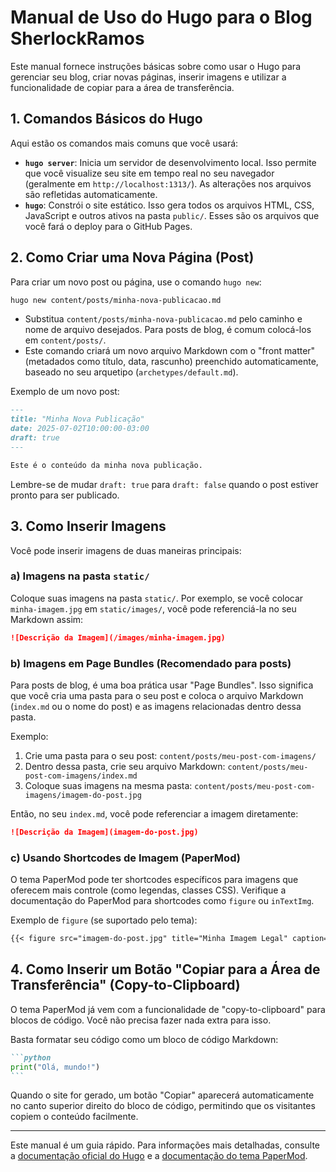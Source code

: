 # Manual de Uso do Hugo para o Blog SherlockRamos

Este manual fornece instruções básicas sobre como usar o Hugo para gerenciar seu blog, criar novas páginas, inserir imagens e utilizar a funcionalidade de copiar para a área de transferência.

## 1. Comandos Básicos do Hugo

Aqui estão os comandos mais comuns que você usará:

-   **`hugo server`**: Inicia um servidor de desenvolvimento local. Isso permite que você visualize seu site em tempo real no seu navegador (geralmente em `http://localhost:1313/`). As alterações nos arquivos são refletidas automaticamente.
-   **`hugo`**: Constrói o site estático. Isso gera todos os arquivos HTML, CSS, JavaScript e outros ativos na pasta `public/`. Esses são os arquivos que você fará o deploy para o GitHub Pages.

## 2. Como Criar uma Nova Página (Post)

Para criar um novo post ou página, use o comando `hugo new`:

```bash
hugo new content/posts/minha-nova-publicacao.md
```

-   Substitua `content/posts/minha-nova-publicacao.md` pelo caminho e nome de arquivo desejados. Para posts de blog, é comum colocá-los em `content/posts/`.
-   Este comando criará um novo arquivo Markdown com o "front matter" (metadados como título, data, rascunho) preenchido automaticamente, baseado no seu arquetipo (`archetypes/default.md`).

Exemplo de um novo post:

```markdown
---
title: "Minha Nova Publicação"
date: 2025-07-02T10:00:00-03:00
draft: true
---

Este é o conteúdo da minha nova publicação.
```

Lembre-se de mudar `draft: true` para `draft: false` quando o post estiver pronto para ser publicado.

## 3. Como Inserir Imagens

Você pode inserir imagens de duas maneiras principais:

### a) Imagens na pasta `static/`

Coloque suas imagens na pasta `static/`. Por exemplo, se você colocar `minha-imagem.jpg` em `static/images/`, você pode referenciá-la no seu Markdown assim:

```markdown
![Descrição da Imagem](/images/minha-imagem.jpg)
```

### b) Imagens em Page Bundles (Recomendado para posts)

Para posts de blog, é uma boa prática usar "Page Bundles". Isso significa que você cria uma pasta para o seu post e coloca o arquivo Markdown (`index.md` ou o nome do post) e as imagens relacionadas dentro dessa pasta.

Exemplo:

1.  Crie uma pasta para o seu post: `content/posts/meu-post-com-imagens/`
2.  Dentro dessa pasta, crie seu arquivo Markdown: `content/posts/meu-post-com-imagens/index.md`
3.  Coloque suas imagens na mesma pasta: `content/posts/meu-post-com-imagens/imagem-do-post.jpg`

Então, no seu `index.md`, você pode referenciar a imagem diretamente:

```markdown
![Descrição da Imagem](imagem-do-post.jpg)
```

### c) Usando Shortcodes de Imagem (PaperMod)

O tema PaperMod pode ter shortcodes específicos para imagens que oferecem mais controle (como legendas, classes CSS). Verifique a documentação do PaperMod para shortcodes como `figure` ou `inTextImg`.

Exemplo de `figure` (se suportado pelo tema):

```markdown
{{< figure src="imagem-do-post.jpg" title="Minha Imagem Legal" caption="Esta é uma imagem de exemplo." >}}
```

## 4. Como Inserir um Botão "Copiar para a Área de Transferência" (Copy-to-Clipboard)

O tema PaperMod já vem com a funcionalidade de "copy-to-clipboard" para blocos de código. Você não precisa fazer nada extra para isso.

Basta formatar seu código como um bloco de código Markdown:

````markdown
```python
print("Olá, mundo!")
```
````

Quando o site for gerado, um botão "Copiar" aparecerá automaticamente no canto superior direito do bloco de código, permitindo que os visitantes copiem o conteúdo facilmente.

---

Este manual é um guia rápido. Para informações mais detalhadas, consulte a [documentação oficial do Hugo](https://gohugo.io/documentation/) e a [documentação do tema PaperMod](https://adityatelange.github.io/hugo-PaperMod/posts/papermod-features/).
